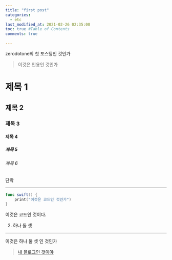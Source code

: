 ```yaml
---
title: "first post"
categories: 
  - etc
last_modified_at: 2021-02-26 02:35:00
toc: true #Table of Contents
comments: true

---
```


zerodotone의 첫 포스팅인 것인가

> 이것은 인용인 것인가

# 제목 1

## 제목 2

### 제목 3

#### 제목 4

##### 제목 5

###### 제목 6

단락

------

```swift
func swift() {
	print("이것은 코드인 것인가")
}
```

이것은 코드인 것이다.

2. 하나 둘 셋
------

이것은 하나 둘 셋 인 것인가

> [내 블로그인 것이야](https://zdodev.github.io)
